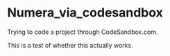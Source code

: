 # Numera_via_codesandbox

Trying to code a project through CodeSandbox.com.

This is a test of whether this actually works.
